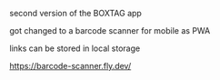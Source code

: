 second version of the BOXTAG app 

got changed to a barcode scanner for mobile as PWA

links can be stored in local storage

https://barcode-scanner.fly.dev/
